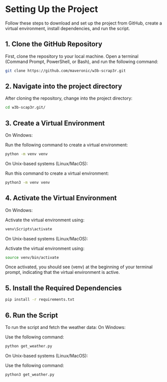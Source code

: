 # Setting Up the Project

Follow these steps to download and set up the project from GitHub, create a virtual environment, install dependencies, and run the script.

## 1. Clone the GitHub Repository

First, clone the repository to your local machine. Open a terminal (Command Prompt, PowerShell, or Bash), and run the following command:

```bash
git clone https://github.com/maveronic/w3b-scrap3r.git
```
## 2. Navigate into the project directory

After cloning the repository, change into the project directory:

```bash
cd w3b-scap3r.git/
```

## 3. Create a Virtual Environment

On Windows:

Run the following command to create a virtual environment:

```bash
python -m venv venv
```
On Unix-based systems (Linux/MacOS):

Run this command to create a virtual environment:

```bash
python3 -m venv venv
```

## 4. Activate the Virtual Environment
On Windows:

Activate the virtual environment using:

```bash
venv\Scripts\activate
```
On Unix-based systems (Linux/MacOS):

Activate the virtual environment using:

```bash
source venv/bin/activate
```

Once activated, you should see (venv) at the beginning of your terminal prompt, indicating that the virtual environment is active.

## 5. Install the Required Dependencies

```bash
pip install -r requirements.txt
```

## 6. Run the Script
To run the script and fetch the weather data:
On Windows:

Use the following command:

```bash
python get_weather.py
```

On Unix-based systems (Linux/MacOS):

Use the following command:

```bash
python3 get_weather.py
```
